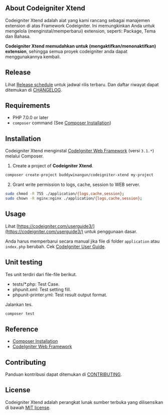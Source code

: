 ## About Codeigniter Xtend

Codeigniter Xtend adalah alat yang kami rancang sebagai manajemen extension di atas Framework Codeigniter. Ini memungkinkan Anda untuk mengelola (menginstal/memperbarui) extension, seperti: Package, Tema dan Bahasa.

**Codeigniter Xtend memudahkan untuk (mengaktifkan/menonaktifkan) extension**, sehingga semua proyek codeigniter anda dapat menggunakannya kembali.

## Release

Lihat [Release schedule](/CHANGELOG.md#release-schedule) untuk jadwal rilis terbaru. Dan daftar riwayat dapat ditemukan di [CHANGELOG](/CHANGELOG.md#changelog).

## Requirements

-  PHP 7.0.0 or later
-  `composer` command (See [Composer Installation](https://getcomposer.org/doc/00-intro.md#installation-linux-unix-macos))

## Installation

Codeigniter Xtend menginstal [CodeIgniter Web Framework](https://codeigniter.com/) (versi `3.1.*`) melalui Composer.

1. Create a project of **Codeigniter Xtend**.

```sh
composer create-project buddywinangun/codeigniter-xtend my-project
```

2. Grant write permission to logs, cache, session to WEB server.
```sh
sudo chmod -R 755 ./application/{logs,cache,session};
sudo chown -R nginx:nginx ./application/{logs,cache,session};
```

## Usage

Lihat [https://codeigniter.com/userguide3/](https://codeigniter.com/userguide3/) untuk penggunaan dasar.

Anda harus memperbarui secara manual jika file di folder `application` atau `index.php` berubah. Cek [CodeIgniter User Guide](http://www.codeigniter.com/user_guide/installation/upgrading.html).

## Unit testing

Tes unit terdiri dari file-file berikut.
- tests/*.php: Test Case.
- phpunit.xml: Test setting fill.
- phpunit-printer.yml: Test result output format.

Jalankan tes.
```sh
composer test
```

## Reference

-  [Composer Installation](https://getcomposer.org/doc/00-intro.md#installation-linux-unix-macos)
-  [CodeIgniter Web Framework](https://codeigniter.com/)

## Contributing

Panduan kontribusi dapat ditemukan di [CONTRIBUTING](.github/CONTRIBUTING.md).

## License

Codeigniter Xtend adalah perangkat lunak sumber terbuka yang dilisensikan di bawah [MIT license](/LICENSE.md).
